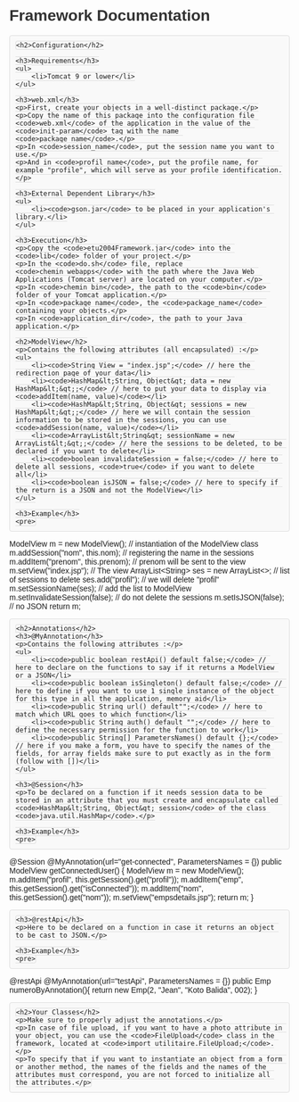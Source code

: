 <!DOCTYPE html>
<html lang="en">
<head>
    <meta charset="UTF-8">
    <title>Framework Documentation</title>
    <style>
        body {
            font-family: Arial, sans-serif;
        }
        h1, h2, h3 {
            color: #333;
        }
        code {
            background-color: #f9f9f9;
            border: 1px solid #ddd;
            padding: 2px 4px;
            border-radius: 4px;
        }
        pre {
            background-color: #f9f9f9;
            border: 1px solid #ddd;
            padding: 10px;
            border-radius: 4px;
        }
    </style>
</head>
<body>
    <h1>Framework Documentation</h1>

    <h2>Configuration</h2>

    <h3>Requirements</h3>
    <ul>
        <li>Tomcat 9 or lower</li>
    </ul>

    <h3>web.xml</h3>
    <p>First, create your objects in a well-distinct package.</p>
    <p>Copy the name of this package into the configuration file <code>web.xml</code> of the application in the value of the <code>init-param</code> tag with the name <code>package_name</code>.</p>
    <p>In <code>session_name</code>, put the session name you want to use.</p>
    <p>And in <code>profil_name</code>, put the profile name, for example "profile", which will serve as your profile identification.</p>

    <h3>External Dependent Library</h3>
    <ul>
        <li><code>gson.jar</code> to be placed in your application's library.</li>
    </ul>

    <h3>Execution</h3>
    <p>Copy the <code>etu2004Framework.jar</code> into the <code>lib</code> folder of your project.</p>
    <p>In the <code>do.sh</code> file, replace <code>chemin_webapps</code> with the path where the Java Web Applications (Tomcat server) are located on your computer.</p>
    <p>In <code>chemin_bin</code>, the path to the <code>bin</code> folder of your Tomcat application.</p>
    <p>In <code>package_name</code>, the <code>package_name</code> containing your objects.</p>
    <p>In <code>application_dir</code>, the path to your Java application.</p>

    <h2>ModelView</h2>
    <p>Contains the following attributes (all encapsulated) :</p>
    <ul>
        <li><code>String View = "index.jsp";</code> // here the redirection page of your data</li>
        <li><code>HashMap&lt;String, Object&gt; data = new HashMap&lt;&gt;;</code> // here to put your data to display via <code>addItem(name, value)</code></li>
        <li><code>HashMap&lt;String, Object&gt; sessions = new HashMap&lt;&gt;;</code> // here we will contain the session information to be stored in the sessions, you can use <code>addSession(name, value)</code></li>
        <li><code>ArrayList&lt;String&gt; sessionName = new ArrayList&lt;&gt;;</code> // here the sessions to be deleted, to be declared if you want to delete</li>
        <li><code>boolean invalidateSession = false;</code> // here to delete all sessions, <code>true</code> if you want to delete all</li>
        <li><code>boolean isJSON = false;</code> // here to specify if the return is a JSON and not the ModelView</li>
    </ul>

    <h3>Example</h3>
    <pre>
ModelView m = new ModelView(); // instantiation of the ModelView class
m.addSession("nom", this.nom); // registering the name in the sessions
m.addItem("prenom", this.prenom); // prenom will be sent to the view
m.setView("index.jsp"); // The view
ArrayList&lt;String&gt; ses = new ArrayList&lt;&gt;; // list of sessions to delete
ses.add("profil"); // we will delete "profil"
m.setSessionName(ses); // add the list to ModelView
m.setInvalidateSession(false); // do not delete the sessions
m.setIsJSON(false); // no JSON
return m;
    </pre>

    <h2>Annotations</h2>
    <h3>@MyAnnotation</h3>
    <p>Contains the following attributes :</p>
    <ul>
        <li><code>public boolean restApi() default false;</code> // here to declare on the functions to say if it returns a ModelView or a JSON</li>
        <li><code>public boolean isSingleton() default false;</code> // here to define if you want to use 1 single instance of the object for this type in all the application, memory aid</li>
        <li><code>public String url() default"";</code> // here to match which URL goes to which function</li>
        <li><code>public String auth() default "";</code> // here to define the necessary permission for the function to work</li>
        <li><code>public String[] ParametersNames() default {};</code> // here if you make a form, you have to specify the names of the fields, for array fields make sure to put exactly as in the form (follow with [])</li>
    </ul>

    <h3>@Session</h3>
    <p>To be declared on a function if it needs session data to be stored in an attribute that you must create and encapsulate called <code>HashMap&lt;String, Object&gt; session</code> of the class <code>java.util.HashMap</code>.</p>

    <h3>Example</h3>
    <pre>
@Session
@MyAnnotation(url="get-connected", ParametersNames = {})
public ModelView getConnectedUser() {
    ModelView m = new ModelView();
    m.addItem("profil", this.getSession().get("profil"));
    m.addItem("emp", this.getSession().get("isConnected"));
    m.addItem("nom", this.getSession().get("nom"));
    m.setView("empsdetails.jsp");
    return m;
}
    </pre>

    <h3>@restApi</h3>
    <p>Here to be declared on a function in case it returns an object to be cast to JSON.</p>

    <h3>Example</h3>
    <pre>
@restApi
@MyAnnotation(url="testApi", ParametersNames = {})
public Emp numeroByAnnotation(){
    return new Emp(2, "Jean", "Koto Balida", 002);
}
    </pre>

    <h2>Your Classes</h2>
    <p>Make sure to properly adjust the annotations.</p>
    <p>In case of file upload, if you want to have a photo attribute in your object, you can use the <code>FileUpload</code> class in the framework, located at <code>import utilitaire.FileUpload;</code>.</p>
    <p>To specify that if you want to instantiate an object from a form or another method, the names of the fields and the names of the attributes must correspond, you are not forced to initialize all the attributes.</p>
</body>
</html>

